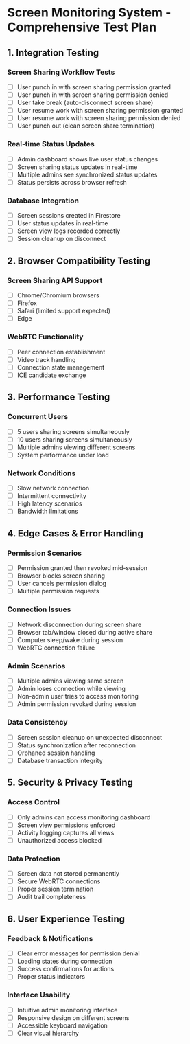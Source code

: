 # Screen Monitoring System - Comprehensive Test Plan

## 1. Integration Testing

### Screen Sharing Workflow Tests
- [ ] User punch in with screen sharing permission granted
- [ ] User punch in with screen sharing permission denied
- [ ] User take break (auto-disconnect screen share)
- [ ] User resume work with screen sharing permission granted
- [ ] User resume work with screen sharing permission denied
- [ ] User punch out (clean screen share termination)

### Real-time Status Updates
- [ ] Admin dashboard shows live user status changes
- [ ] Screen sharing status updates in real-time
- [ ] Multiple admins see synchronized status updates
- [ ] Status persists across browser refresh

### Database Integration
- [ ] Screen sessions created in Firestore
- [ ] User status updates in real-time
- [ ] Screen view logs recorded correctly
- [ ] Session cleanup on disconnect

## 2. Browser Compatibility Testing

### Screen Sharing API Support
- [ ] Chrome/Chromium browsers
- [ ] Firefox
- [ ] Safari (limited support expected)
- [ ] Edge

### WebRTC Functionality
- [ ] Peer connection establishment
- [ ] Video track handling
- [ ] Connection state management
- [ ] ICE candidate exchange

## 3. Performance Testing

### Concurrent Users
- [ ] 5 users sharing screens simultaneously
- [ ] 10 users sharing screens simultaneously
- [ ] Multiple admins viewing different screens
- [ ] System performance under load

### Network Conditions
- [ ] Slow network connection
- [ ] Intermittent connectivity
- [ ] High latency scenarios
- [ ] Bandwidth limitations

## 4. Edge Cases & Error Handling

### Permission Scenarios
- [ ] Permission granted then revoked mid-session
- [ ] Browser blocks screen sharing
- [ ] User cancels permission dialog
- [ ] Multiple permission requests

### Connection Issues
- [ ] Network disconnection during screen share
- [ ] Browser tab/window closed during active share
- [ ] Computer sleep/wake during session
- [ ] WebRTC connection failure

### Admin Scenarios
- [ ] Multiple admins viewing same screen
- [ ] Admin loses connection while viewing
- [ ] Non-admin user tries to access monitoring
- [ ] Admin permission revoked during session

### Data Consistency
- [ ] Screen session cleanup on unexpected disconnect
- [ ] Status synchronization after reconnection
- [ ] Orphaned session handling
- [ ] Database transaction integrity

## 5. Security & Privacy Testing

### Access Control
- [ ] Only admins can access monitoring dashboard
- [ ] Screen view permissions enforced
- [ ] Activity logging captures all views
- [ ] Unauthorized access blocked

### Data Protection
- [ ] Screen data not stored permanently
- [ ] Secure WebRTC connections
- [ ] Proper session termination
- [ ] Audit trail completeness

## 6. User Experience Testing

### Feedback & Notifications
- [ ] Clear error messages for permission denial
- [ ] Loading states during connection
- [ ] Success confirmations for actions
- [ ] Proper status indicators

### Interface Usability
- [ ] Intuitive admin monitoring interface
- [ ] Responsive design on different screens
- [ ] Accessible keyboard navigation
- [ ] Clear visual hierarchy
